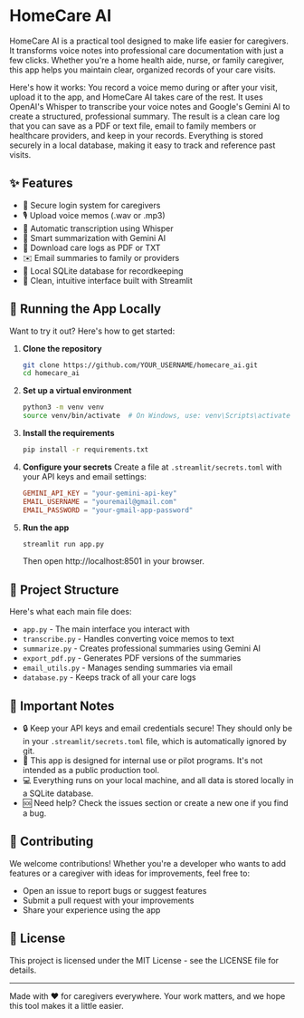 # HomeCare AI

HomeCare AI is a practical tool designed to make life easier for caregivers. It transforms voice notes into professional care documentation with just a few clicks. Whether you're a home health aide, nurse, or family caregiver, this app helps you maintain clear, organized records of your care visits.

Here's how it works: You record a voice memo during or after your visit, upload it to the app, and HomeCare AI takes care of the rest. It uses OpenAI's Whisper to transcribe your voice notes and Google's Gemini AI to create a structured, professional summary. The result is a clean care log that you can save as a PDF or text file, email to family members or healthcare providers, and keep in your records. Everything is stored securely in a local database, making it easy to track and reference past visits.

## ✨ Features

- 🔐 Secure login system for caregivers
- 🎙️ Upload voice memos (.wav or .mp3)
- 📝 Automatic transcription using Whisper
- 🧠 Smart summarization with Gemini AI
- 📄 Download care logs as PDF or TXT
- ✉️ Email summaries to family or providers
- 💾 Local SQLite database for recordkeeping
- 🎨 Clean, intuitive interface built with Streamlit

## 🚀 Running the App Locally

Want to try it out? Here's how to get started:

1. **Clone the repository**
   ```bash
   git clone https://github.com/YOUR_USERNAME/homecare_ai.git
   cd homecare_ai
   ```

2. **Set up a virtual environment**
   ```bash
   python3 -m venv venv
   source venv/bin/activate  # On Windows, use: venv\Scripts\activate
   ```

3. **Install the requirements**
   ```bash
   pip install -r requirements.txt
   ```

4. **Configure your secrets**
   Create a file at `.streamlit/secrets.toml` with your API keys and email settings:
   ```toml
   GEMINI_API_KEY = "your-gemini-api-key"
   EMAIL_USERNAME = "youremail@gmail.com"
   EMAIL_PASSWORD = "your-gmail-app-password"
   ```

5. **Run the app**
   ```bash
   streamlit run app.py
   ```
   Then open http://localhost:8501 in your browser.

## 📁 Project Structure

Here's what each main file does:

- `app.py` - The main interface you interact with
- `transcribe.py` - Handles converting voice memos to text
- `summarize.py` - Creates professional summaries using Gemini AI
- `export_pdf.py` - Generates PDF versions of the summaries
- `email_utils.py` - Manages sending summaries via email
- `database.py` - Keeps track of all your care logs

## 📝 Important Notes

- 🔒 Keep your API keys and email credentials secure! They should only be in your `.streamlit/secrets.toml` file, which is automatically ignored by git.
- 🏥 This app is designed for internal use or pilot programs. It's not intended as a public production tool.
- 💻 Everything runs on your local machine, and all data is stored locally in a SQLite database.
- 🆘 Need help? Check the issues section or create a new one if you find a bug.

## 🤝 Contributing

We welcome contributions! Whether you're a developer who wants to add features or a caregiver with ideas for improvements, feel free to:
- Open an issue to report bugs or suggest features
- Submit a pull request with your improvements
- Share your experience using the app

## 📄 License

This project is licensed under the MIT License - see the LICENSE file for details.

---

Made with ❤️ for caregivers everywhere. Your work matters, and we hope this tool makes it a little easier. 